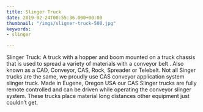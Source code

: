 ```yaml
---
title: Slinger Truck
date: 2019-02-24T00:55:36.000+00:00
thumbnail: "/imgs/sligner-truck-500.jpg"
keywords:
- slinger

---
```

Slinger Truck: A truck with a hopper and boom mounted on a truck chassis that is used to spread a variety of materials with a conveyor belt . Also known as a CAD, Conveyor, CAS, Rock, Spreader or Telebelt. Not all Singer trucks are the same, we proudly use CAS conveyor application system slinger truck. Made in Eugene, Oregon USA our CAS Slinger trucks are fully remote controlled and can be driven while operating the conveyor slinger system. These trucks place material long distances other equipment just couldn’t get.